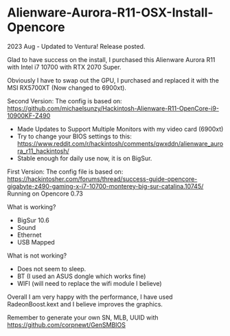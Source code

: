 # Alienware-Aurora-R11-OSX-Install-Opencore

2023 Aug - Updated to Ventura! Release posted.

Glad to have success on the install, I purchased this Alienware Aurora R11 with Intel i7 10700 with RTX 2070 Super.

Obviously I have to swap out the GPU, I purchased and replaced it with the MSI RX5700XT (Now changed to 6900xt).

Second Version:
The config is based on: https://github.com/michaelsunzy/Hackintosh-Alienware-R11-OpenCore-i9-10900KF-Z490
- Made Updates to Support Multiple Monitors with my video card (6900xt)
- Try to change your BIOS settings to this: https://www.reddit.com/r/hackintosh/comments/qwxddn/alienware_aurora_r11_hackintosh/
- Stable enough for daily use now, it is on BigSur.

First Version:
The config file is based on: https://hackintosher.com/forums/thread/success-guide-opencore-gigabyte-z490-gaming-x-i7-10700-monterey-big-sur-catalina.10745/
Running on Opencore 0.73

What is working?

- BigSur 10.6
- Sound
- Ethernet
- USB Mapped

What is not working?
- Does not seem to sleep.
- BT (I used an ASUS dongle which works fine)
- WIFI (will need to replace the wifi module I believe)

Overall I am very happy with the performance, I have used RadeonBoost.kext and I believe improves the graphics.

Remember to generate your own SN, MLB, UUID with https://github.com/corpnewt/GenSMBIOS


